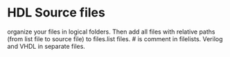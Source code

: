 # HDL Source files

organize your files in logical folders. Then add all files with relative paths (from list file to source file) to files.list files. # is comment in filelists. Verilog and VHDL in separate files.